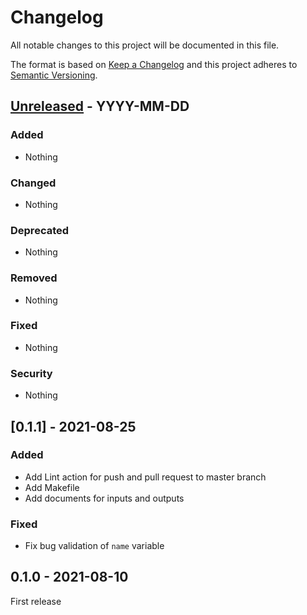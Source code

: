 # Changelog
All notable changes to this project will be documented in this file.

The format is based on [Keep a Changelog](http://keepachangelog.com/en/1.0.0/)
and this project adheres to [Semantic Versioning](http://semver.org/spec/v2.0.0.html).




## [Unreleased] - YYYY-MM-DD

### Added
- Nothing

### Changed
- Nothing

### Deprecated
- Nothing

### Removed
- Nothing

### Fixed
- Nothing

### Security
- Nothing




## [0.1.1] - 2021-08-25

### Added
- Add Lint action for push and pull request to master branch
- Add Makefile
- Add documents for inputs and outputs

### Fixed
- Fix bug validation of `name` variable




## 0.1.0 - 2021-08-10

First release




[Unreleased]: https://github.com/rabiloo/terraform-aws-ecs/compare/v0.1.0...master
